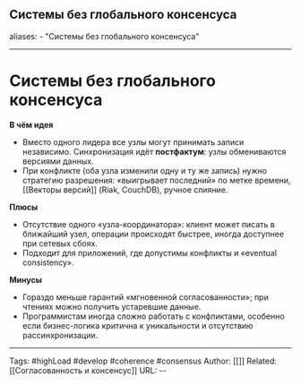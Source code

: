 ## Системы без глобального консенсуса
aliases: 
	- "Системы без глобального консенсуса"

---

# Системы без глобального консенсуса

**В чём идея**

- Вместо одного лидера все узлы могут принимать записи независимо. Синхронизация идёт **постфактум**: узлы обмениваются версиями данных.
- При конфликте (оба узла изменили одну и ту же запись) нужно стратегию разрешения: «выигрывает последний» по метке времени, [[Векторы версий]] (Riak, CouchDB), ручное слияние.

**Плюсы**
- Отсутствие одного «узла-координатора»: клиент может писать в ближайший узел, операции происходят быстрее, иногда доступнее при сетевых сбоях.
- Подходит для приложений, где допустимы конфликты и «eventual consistency».

**Минусы**
- Гораздо меньше гарантий «мгновенной согласованности»; при чтениях можно получить устаревшие данные.
- Программистам иногда сложно работать с конфликтами, особенно если бизнес-логика критична к уникальности и отсутствию рассинхронизации.

---
Tags: #highLoad #develop #coherence  #consensus
Author: [[]]
Related: [[Согласованность и консенсус]]
URL: -- 